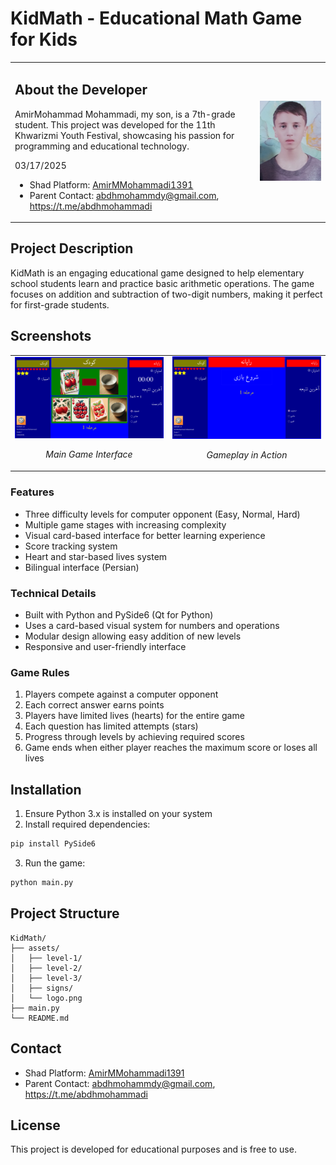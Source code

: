 # KidMath - Educational Math Game for Kids

<table>
<tr>
<td width="70%">

## About the Developer
AmirMohammad Mohammadi, my son, is a 7th-grade student. This project was developed for the 11th Khwarizmi Youth Festival, showcasing his passion for programming and educational technology.


03/17/2025

- Shad Platform: [AmirMMohammadi1391](@AmirMMohammadi1391)
- Parent Contact: abdhmohammdy@gmail.com, https://t.me/abdhmohammadi
</td>
<td width="20%" align="right">
  <img src="assets/developer.jpg" alt="AmirMohammad Mohammadi" width="200">
</td>
</tr>
</table>

## Project Description
KidMath is an engaging educational game designed to help elementary school students learn and practice basic arithmetic operations. The game focuses on addition and subtraction of two-digit numbers, making it perfect for first-grade students.

## Screenshots
<table>
<tr>
<td width="50%" align="center">
  <img src="assets/Screenshot 2025-03-17 214951.png" alt="Game Interface" width="400">
  <p><em>Main Game Interface</em></p>
</td>
<td width="50%" align="center">
  <img src="assets/Screenshot 2025-03-17 215020.png" alt="Gameplay" width="400">
  <p><em>Gameplay in Action</em></p>
</td>
</tr>
</table>

### Features
- Three difficulty levels for computer opponent (Easy, Normal, Hard)
- Multiple game stages with increasing complexity
- Visual card-based interface for better learning experience
- Score tracking system
- Heart and star-based lives system
- Bilingual interface (Persian)

### Technical Details
- Built with Python and PySide6 (Qt for Python)
- Uses a card-based visual system for numbers and operations
- Modular design allowing easy addition of new levels
- Responsive and user-friendly interface

### Game Rules
1. Players compete against a computer opponent
2. Each correct answer earns points
3. Players have limited lives (hearts) for the entire game
4. Each question has limited attempts (stars)
5. Progress through levels by achieving required scores
6. Game ends when either player reaches the maximum score or loses all lives

## Installation
1. Ensure Python 3.x is installed on your system
2. Install required dependencies:
```bash
pip install PySide6
```
3. Run the game:
```bash
python main.py
```

## Project Structure
```
KidMath/
├── assets/
│   ├── level-1/
│   ├── level-2/
│   ├── level-3/
│   ├── signs/
│   └── logo.png
├── main.py
└── README.md
```

## Contact
- Shad Platform: [AmirMMohammadi1391](@AmirMMohammadi1391)
- Parent Contact: abdhmohammdy@gmail.com, https://t.me/abdhmohammadi

## License
This project is developed for educational purposes and is free to use. 
